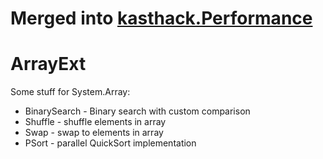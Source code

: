 Merged into [kasthack.Performance](https://github.com/old-kasthack-s-projects/kasthack.Performance)
=======================


ArrayExt
========

Some stuff for System.Array:
* BinarySearch<T> - Binary search with custom comparison
* Shuffle<T> - shuffle elements in array
* Swap<T> - swap to elements in array
* PSort - parallel QuickSort implementation 
